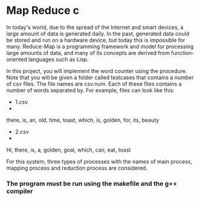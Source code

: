 # Map Reduce c

In today's world, due to the spread of the Internet and smart devices, a large amount of data is generated daily. In the past, generated data could be stored and run on a hardware device, but today this is impossible for many. Reduce-Map is a programming framework and model for processing large amounts of data, and many of its concepts are derived from function-oriented languages such as Lisp.

In this project, you will implement the word counter using the procedure. Note that you will be given a folder called testcases that contains a number of csv files. The file names are csv.num. Each of these files contains a number of words separated by. For example, files can look like this:
- 1.csv
- 
there, is, an, old, time, toast, which, is, golden, for, its, beauty
- 2.csv
- 
Hi, there, is, a, golden, goal, which, can, eat, toast

For this system, three types of processes with the names of main process, mapping process and reduction process are considered.

### The program must be run using the makefile and the g++ compiler
